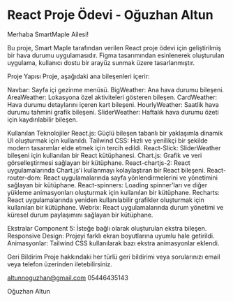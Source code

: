 # React Proje Ödevi - Oğuzhan Altun

Merhaba SmartMaple Ailesi!

Bu proje, Smart Maple tarafından verilen React proje ödevi için geliştirilmiş bir hava durumu uygulamasıdır. Figma tasarımından esinlenerek oluşturulan uygulama, kullanıcı dostu bir arayüz sunmak üzere tasarlanmıştır.

Proje Yapısı
Proje, aşağıdaki ana bileşenleri içerir:

Navbar: Sayfa içi gezinme menüsü.
BigWeather: Ana hava durumu bileşeni.
AreaWeather: Lokasyona özel aktiviteleri gösteren bileşen.
CardWeather: Hava durumu detaylarını içeren kart bileşeni.
HourlyWeather: Saatlik hava durumu tahmini grafik bileşeni.
SliderWeather: Haftalık hava durumu özeti için kaydırılabilir bileşen.

Kullanılan Teknolojiler
React.js: Güçlü bileşen tabanlı bir yaklaşımla dinamik UI oluşturmak için kullanıldı.
Tailwind CSS: Hızlı ve yenilikçi bir şekilde modern tasarımlar elde etmek için tercih edildi.
React-Slick: SliderWeather bileşeni için kullanılan bir React kütüphanesi.
Chart.js: Grafik ve veri görselleştirmesi sağlayan bir kütüphane.
React-chartjs-2: React uygulamalarında Chart.js'i kullanmayı kolaylaştıran bir React bileşeni.
React-router-dom: React uygulamalarında sayfa yönlendirmelerini ve yönetimini sağlayan bir kütüphane.
React-spinners: Loading spinner'ları ve diğer yükleme animasyonları oluşturmak için kullanılan bir kütüphane.
Recharts: React uygulamalarında yeniden kullanılabilir grafikler oluşturmak için kullanılan bir kütüphane.
Webrix: React uygulamalarında durum yönetimi ve küresel durum paylaşımını sağlayan bir kütüphane.

Ekstralar
Component 5: İsteğe bağlı olarak oluşturulan ekstra bileşen.
Responsive Design: Projeyi farklı ekran boyutlarına uyumlu hale getirildi.
Animasyonlar: Tailwind CSS kullanılarak bazı ekstra animasyonlar eklendi.

Geri Bildirim
Proje hakkındaki her türlü geri bildirimi veya sorularınızı email veya telefon üzerinden iletebilirsiniz.

altunnoguzhan@gmail.com
05446435143

Oğuzhan Altun
